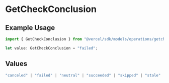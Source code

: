# GetCheckConclusion

## Example Usage

```typescript
import { GetCheckConclusion } from "@vercel/sdk/models/operations/getcheck.js";

let value: GetCheckConclusion = "failed";
```

## Values

```typescript
"canceled" | "failed" | "neutral" | "succeeded" | "skipped" | "stale"
```